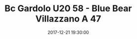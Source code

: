 ---
title: Bc Gardolo U20 58 - Blue Bear Villazzano A 47
date: 2017-12-21 19:30:00
squadra-a: Blue Bear Villazzano A
punteggio-a: 58
squadra-b: Bc Gardolo U20
punteggio-b: 47
partite/squadra: promozione-17-18
luogo: Centro Sportivo Trento Nord
categoria: promozione
---